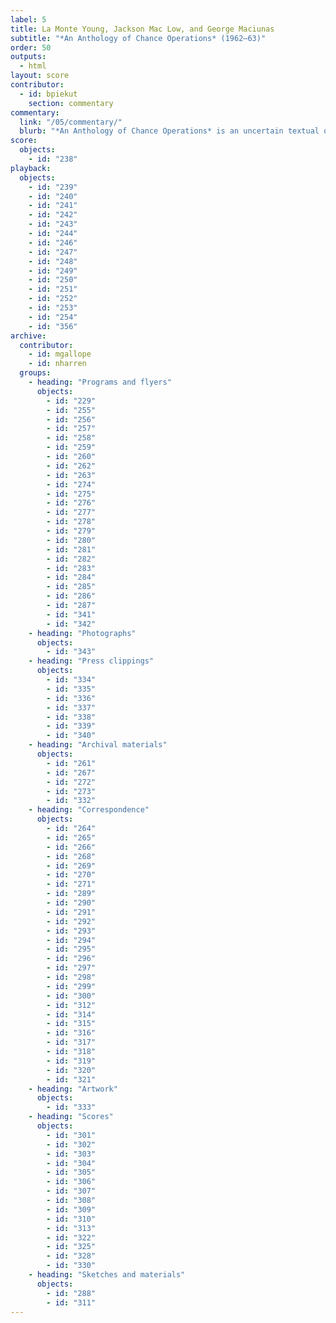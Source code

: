 ```yaml
---
label: 5
title: La Monte Young, Jackson Mac Low, and George Maciunas
subtitle: "*An Anthology of Chance Operations* (1962–63)"
order: 50
outputs: 
  - html
layout: score
contributor:
  - id: bpiekut
    section: commentary
commentary:
  link: "/05/commentary/"
  blurb: "*An Anthology of Chance Operations* is an uncertain textual object dense with history. The haphazard miscellany of scores, essays, and manifestos offers an early 1960s snapshot of competing cliques of New York–based practitioners who trained as visual artists, dancers, musicians, and poets. These individuals often worked to break down the separations between those disciplines with experimental notation as a common tool. The 1963 first edition was edited by La Monte Young, designed with striking typography by George Maciunas, and co-published by Young and Jackson Mac Low. Here, we present a complete digital edition of a rare, pre-publication, hand-bound proof from 1962 that names Jackson Mac Low and George Maciunas as publishers and includes materials ultimately excluded from the 1963 edition."
score:
  objects:
    - id: "238"
playback:
  objects:
    - id: "239"
    - id: "240"
    - id: "241"
    - id: "242"
    - id: "243"
    - id: "244"
    - id: "246"
    - id: "247"
    - id: "248"
    - id: "249"
    - id: "250"
    - id: "251"
    - id: "252"
    - id: "253"
    - id: "254"
    - id: "356"
archive: 
  contributor:
    - id: mgallope
    - id: nharren
  groups:
    - heading: "Programs and flyers"
      objects:
        - id: "229"
        - id: "255"
        - id: "256"
        - id: "257"
        - id: "258"
        - id: "259"
        - id: "260"
        - id: "262"
        - id: "263"
        - id: "274"
        - id: "275"
        - id: "276"
        - id: "277"
        - id: "278"
        - id: "279"
        - id: "280"
        - id: "281"
        - id: "282"
        - id: "283"
        - id: "284"
        - id: "285"
        - id: "286"
        - id: "287"
        - id: "341"
        - id: "342"
    - heading: "Photographs"
      objects:
        - id: "343"
    - heading: "Press clippings"
      objects:
        - id: "334"
        - id: "335"
        - id: "336"
        - id: "337"
        - id: "338"
        - id: "339"
        - id: "340"
    - heading: "Archival materials"
      objects:
        - id: "261"
        - id: "267"
        - id: "272"
        - id: "273"
        - id: "332"
    - heading: "Correspondence"
      objects:
        - id: "264"
        - id: "265"
        - id: "266"
        - id: "268"
        - id: "269"
        - id: "270"
        - id: "271"
        - id: "289"
        - id: "290"
        - id: "291"
        - id: "292"
        - id: "293"
        - id: "294"
        - id: "295"
        - id: "296"
        - id: "297"
        - id: "298"
        - id: "299"
        - id: "300"
        - id: "312"
        - id: "314"
        - id: "315"
        - id: "316"
        - id: "317"
        - id: "318"
        - id: "319"
        - id: "320"
        - id: "321"
    - heading: "Artwork"
      objects:
        - id: "333"
    - heading: "Scores"
      objects:
        - id: "301"
        - id: "302"
        - id: "303"
        - id: "304"
        - id: "305"
        - id: "306"
        - id: "307"
        - id: "308"
        - id: "309"
        - id: "310"
        - id: "313"
        - id: "322"
        - id: "325"
        - id: "328"
        - id: "330"
    - heading: "Sketches and materials"
      objects:
        - id: "288"
        - id: "311"
---
```

